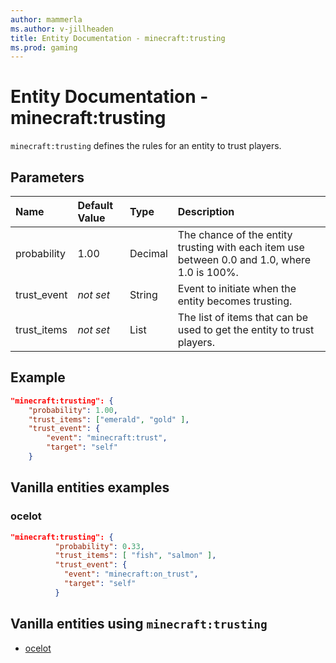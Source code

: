 ```yaml
---
author: mammerla
ms.author: v-jillheaden
title: Entity Documentation - minecraft:trusting
ms.prod: gaming
---
```


# Entity Documentation - minecraft:trusting

`minecraft:trusting` defines the rules for an entity to trust players.

## Parameters

|Name |Default Value  |Type  |Description  |
|:-----------|:-----------|:-----------|:-----------|
| probability| 1.00| Decimal| The chance of the entity trusting with each item use between 0.0 and 1.0, where 1.0 is 100%. |
| trust_event| *not set*| String| Event to initiate when the entity becomes trusting. |
| trust_items| *not set*| List| The list of items that can be used to get the entity to trust players. |

## Example

```json
"minecraft:trusting": {
    "probability": 1.00,
    "trust_items": ["emerald", "gold" ],
    "trust_event": {
        "event": "minecraft:trust",
        "target": "self"
    }
```

## Vanilla entities examples

### ocelot

```json
"minecraft:trusting": {
          "probability": 0.33,
          "trust_items": [ "fish", "salmon" ],
          "trust_event": {
            "event": "minecraft:on_trust",
            "target": "self"
          }
```

## Vanilla entities using `minecraft:trusting`

- [ocelot](../../../../Source/VanillaBehaviorPack_Snippets/entities/ocelot.md)